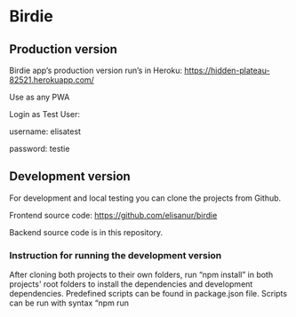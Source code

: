 # Birdie

## Production version 
Birdie app’s production version run’s in Heroku: https://hidden-plateau-82521.herokuapp.com/ 

Use as any PWA 

Login as Test User: 

username: elisatest 

password: testie

## Development version
For development and local testing you can clone the projects from Github.

Frontend source code: https://github.com/elisanur/birdie 

Backend source code is in this repository.

### Instruction for running the development version
After cloning both projects to their own folders, run “npm install” in both projects' root folders to install the dependencies and development dependencies.
Predefined scripts can be found in package.json file.
Scripts can be run with syntax “npm run <script name>” e.g. “npm run watch”. The scripts including local paths must be corrected to your local use.
Frontend project's instructions can be found in the source code's README file.

## Integration testing in backend

After following the instructions for running the development version, you have also installed testing libraries jest and supertest.

##### Testing libraries can be also separately installed:

npm install --save-dev jest

npm install --save-dev supertest

At the moment 9/10 tests should succeed, and "deletion of an observation › an observation can be deleted" fails, because deletion functionality is disabled for now.

##### Run all tests:

npm test

##### Run a specific test:

npx jest -t 'observations are returned as json'

##### Examples of running tests using npm:

npm t -- tests/observation_api.test.js

npm t -- -t 'observations are returned as json'

npm t -- -t 'observations'
